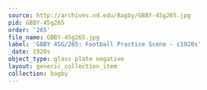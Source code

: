 ```yaml
---
source: http://archives.nd.edu/Bagby/GBBY-45g265.jpg
pid: GBBY-45g265
order: '265'
file_name: GBBY-45g265.jpg
label: 'GBBY 45G/265: Football Practice Scene - c1920s'
_date: 1920s
object_type: glass plate negative
layout: generic_collection_item
collection: bagby
---
```

